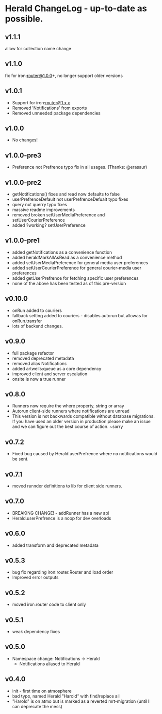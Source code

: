 # Herald ChangeLog - up-to-date as possible.

## v1.1.1
  allow for collection name change

## v1.1.0
  fix for iron:router@1.0.0+, no longer support older versions

## v1.0.1
  * Support for iron:router@1.x.x
  * Removed 'Notifications' from exports
  * Removed unneeded package dependencies

## v1.0.0
  * No changes!

## v1.0.0-pre3
  * Preference not Prefrence typo fix in all usages. (Thanks: @erasaur)

## v1.0.0-pre2
  * getNotifications() fixes and read now defaults to false
  * userPrefrenceDefault not userPrefrenceDefualt typo fixes
  * query not querry typo fixes
  * massive readme improvements
  * removed broken setUserMediaPreference and setUserCourierPreference
  * added ?working? setUserPreference

## v1.0.0-pre1
  * added getNotifications as a convenience function
  * added heraldMarkAllAsRead as a convenience method
  * added setUserMediaPreference for general media user preferences
  * added setUserCourierPreference for general courier-media user preferences
  * added getUserPrefrence for fetching specific user preferences
  * none of the above has been tested as of this pre-version

## v0.10.0
  * onRun added to couriers
  * fallback setting added to couriers - disables autorun but allowas for onRun.transfer
  * lots of backend changes.

## v0.9.0
  * full package refactor
  * removed deprecated metadata
  * removed alias Notifications
  * added artwells:queue as a core dependency
  * improved client and server escalation
  * onsite is now a true runner

## v0.8.0
  * Runners now require the where property, string or array
  * Autorun client-side runners where notifications are unread
  * This version is not backwards compatible without database migrations. If you have used an older version in production please make an issue and we can figure out the best course of action. ~sorry

## v0.7.2
  * Fixed bug caused by Herald.userPrefrence where no notifications would be sent.

## v0.7.1 
  * moved runnder definitions to lib for client side runners.

## v0.7.0
  * BREAKING CHANGE! - addRunner has a new api
  * Herald.userPrefrence is a noop for dev overloads

## v0.6.0
  * added transform and deprecated metadata

## v0.5.3
  * bug fix regarding iron:router.Router and load order 
  * Improved error outputs

## v0.5.2
  * moved iron:router code to client only

## v0.5.1
  * weak dependency fixes

## v0.5.0
 * Namespace change: Notifications -> Herald
   * Notifications aliased to Herald

## v0.4.0
 * init - first time on atmosphere
 * bad typo, named Herald "Harold" with find/replace all
 * "Harold" is on atmo but is marked as a reverted mrt-migration (until I can deprecate the mess)

